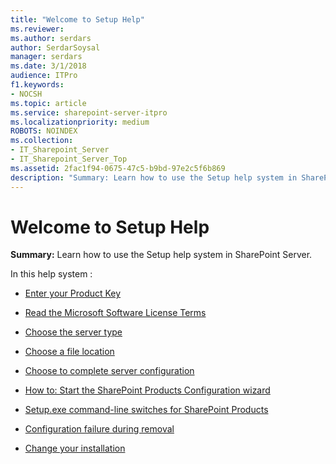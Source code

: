 ```yaml
---
title: "Welcome to Setup Help"
ms.reviewer: 
ms.author: serdars
author: SerdarSoysal
manager: serdars
ms.date: 3/1/2018
audience: ITPro
f1.keywords:
- NOCSH
ms.topic: article
ms.service: sharepoint-server-itpro
ms.localizationpriority: medium
ROBOTS: NOINDEX
ms.collection:
- IT_Sharepoint_Server
- IT_Sharepoint_Server_Top
ms.assetid: 2fac1f94-0675-47c5-b9bd-97e2c5f6b869
description: "Summary: Learn how to use the Setup help system in SharePoint Server."
---
```


# Welcome to Setup Help

 **Summary:** Learn how to use the Setup help system in SharePoint Server. 
  
In this help system :
  
- [Enter your Product Key](enter-your-product-key.md)
    
- [Read the Microsoft Software License Terms](read-the-microsoft-software-license-terms.md)
    
- [Choose the server type](choose-the-server-type.md)
    
- [Choose a file location](choose-a-file-location.md)
    
- [Choose to complete server configuration](choose-to-complete-server-configuration.md)
    
- [How to: Start the SharePoint Products Configuration wizard](how-to-start-the-sharepoint-products-configuration-wizard.md)
    
- [Setup.exe command-line switches for SharePoint Products](setup-exe-command-line-switches-for-sharepoint-products.md)
    
- [Configuration failure during removal](configuration-failure-during-removal.md)
    
- [Change your installation](change-your-installation.md)
    

